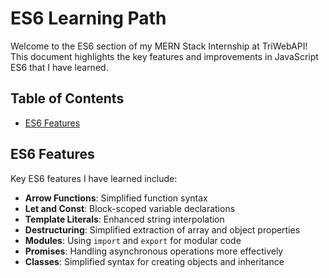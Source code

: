 # ES6 Learning Path

Welcome to the ES6 section of my MERN Stack Internship at TriWebAPI! This document highlights the key features and improvements in JavaScript ES6  that I have learned.

## Table of Contents

- [ES6 Features](#es6-features)


## ES6 Features

Key ES6 features I have learned include:
- **Arrow Functions**: Simplified function syntax
- **Let and Const**: Block-scoped variable declarations
- **Template Literals**: Enhanced string interpolation
- **Destructuring**: Simplified extraction of array and object properties
- **Modules**: Using `import` and `export` for modular code
- **Promises**: Handling asynchronous operations more effectively
- **Classes**: Simplified syntax for creating objects and inheritance

